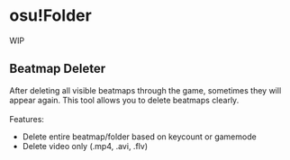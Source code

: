 # osu!Folder
WIP

## Beatmap Deleter
After deleting all visible beatmaps through the game, sometimes they will appear again. This tool allows you to delete beatmaps clearly. <br> <br>
Features: 
- Delete entire beatmap/folder based on keycount or gamemode
- Delete video only (.mp4, .avi, .flv)
